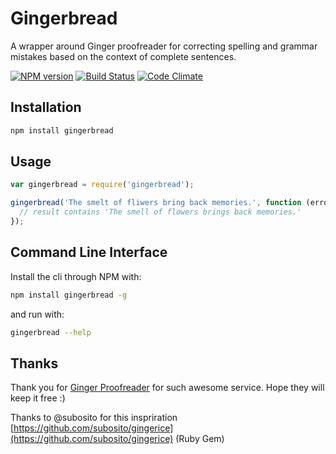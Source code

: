 # Gingerbread

A wrapper around Ginger proofreader for correcting spelling and grammar mistakes based on the context of complete sentences.

[![NPM version](https://img.shields.io/npm/v/gingerbread.svg?style=flat-square)](https://www.npmjs.com/package/gingerbread)
[![Build Status](https://img.shields.io/travis/robinvdvleuten/gingerbread.svg?style=flat-square)](https://travis-ci.org/robinvdvleuten/gingerbread)
[![Code Climate](https://img.shields.io/codeclimate/github/robinvdvleuten/gingerbread.svg?style=flat-square)](https://codeclimate.com/github/robinvdvleuten/gingerbread)

## Installation

```bash
npm install gingerbread
```

## Usage

```javascript
var gingerbread = require('gingerbread');

gingerbread('The smelt of fliwers bring back memories.', function (error, text, result, corrections) {
  // result contains 'The smell of flowers brings back memories.'
});
```

## Command Line Interface

Install the cli through NPM with:

```bash
npm install gingerbread -g
```

and run with:

```bash
gingerbread --help
```

## Thanks

Thank you for [Ginger Proofreader](http://www.gingersoftware.com/) for such awesome service. Hope they will keep it free :)

Thanks to @subosito for this inspriration [https://github.com/subosito/gingerice](https://github.com/subosito/gingerice) (Ruby Gem)
